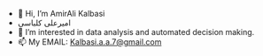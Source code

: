 - 👋 Hi, I’m AmirAli Kalbasi
- امیرعلی کلباسی
- 👀 I’m interested in data analysis and automated decision making.
- 📫 My EMAIL: Kalbasi.a.a.7@gmail.com

<!---
AmirAli-Kalbasi/AmirAli-Kalbasi is a ✨ special ✨ repository because its `README.md` (this file) appears on your GitHub profile.
You can click the Preview link to take a look at your changes.
--->
